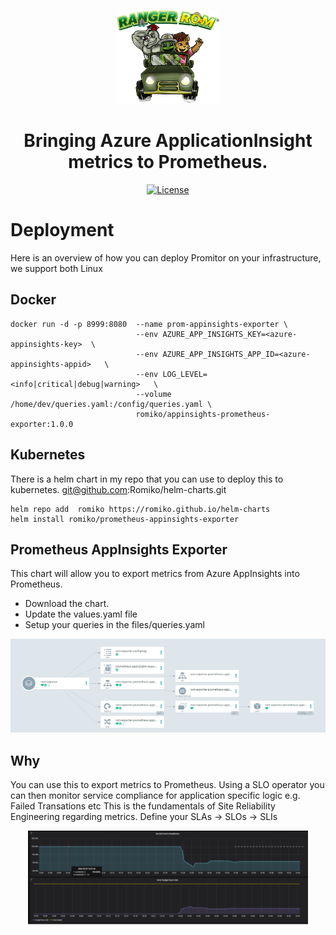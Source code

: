 <!-- Because this file contains custom formatting for the heading, we need to
    disable some of the markdownlint rules -->
<!-- markdownlint-disable -->
<p align=center><img src="./docs/media/logos/rangerrom.png" alt="RangerRom Logo" height="150"></p>

<h1 align="center">Bringing Azure ApplicationInsight metrics to Prometheus.</h1>

<p align="center">
    <a href="./LICENSE" rel="nofollow"><img src="https://img.shields.io/github/license/mashape/apistatus.svg?style=flat-square" alt="License"></a>

# Deployment
Here is an overview of how you can deploy Promitor on your infrastructure, we support both Linux

## Docker

```
docker run -d -p 8999:8080  --name prom-appinsights-exporter \
                            --env AZURE_APP_INSIGHTS_KEY=<azure-appinsights-key>  \
                            --env AZURE_APP_INSIGHTS_APP_ID=<azure-appinsights-appid>   \
                            --env LOG_LEVEL=<info|critical|debug|warning>   \
                            --volume /home/dev/queries.yaml:/config/queries.yaml \
                            romiko/appinsights-prometheus-exporter:1.0.0
```

## Kubernetes

There is a helm chart in my repo that you can use to deploy this to kubernetes.
git@github.com:Romiko/helm-charts.git

```
helm repo add  romiko https://romiko.github.io/helm-charts
helm install romiko/prometheus-appinsights-exporter
```

## Prometheus AppInsights Exporter
This chart will allow you to export metrics from Azure AppInsights into Prometheus.

* Download the chart.
* Update the values.yaml file
* Setup your queries in the files/queries.yaml


<p align=center><img src="./docs/media/Kubernetes Deployment.png" alt="ArgoCD K8 Deployment View for Prometheus Exporter" height="150"></p>

## Why
You can use this to export metrics to Prometheus. Using a SLO operator you can then monitor service compliance for application specific logic e.g. Failed Transations etc
This is the fundamentals of Site Reliability Engineering regarding metrics. Define your SLAs -> SLOs -> SLIs

<p align=center><img src="./docs/media/servicecompliance.png" alt="service compliance SLO SLA SLI" height="150"></p>


